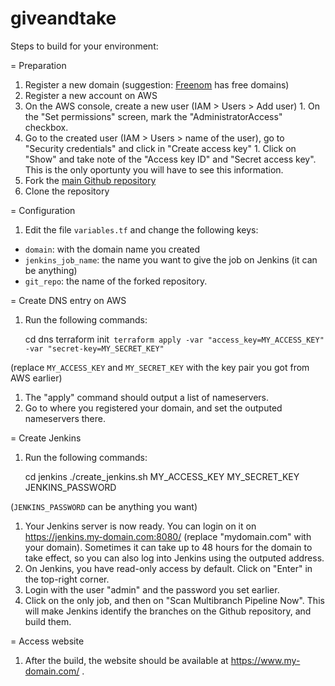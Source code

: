 # giveandtake

Steps to build for your environment:

= Preparation

1. Register a new domain (suggestion: [Freenom](https://freenom.com/) has free domains)
1. Register a new account on AWS
  1. On the AWS console, create a new user (IAM > Users > Add user)
    1. On the "Set permissions" screen, mark the "AdministratorAccess" checkbox.
  1. Go to the created user (IAM > Users > name of the user), go to "Security credentials" and click in
     "Create access key"
    1. Click on "Show" and take note of the "Access key ID" and "Secret access key". This is the only
     oportunty you will have to see this information.
1. Fork the [main Github repository](https://github.com/andrenho/giveandtake)
1. Clone the repository

= Configuration

1. Edit the file `variables.tf` and change the following keys:
  - `domain`: with the domain name you created
  - `jenkins_job_name`: the name you want to give the job on Jenkins (it can be anything)
  - `git_repo`: the name of the forked repository.

= Create DNS entry on AWS

1. Run the following commands:

	cd dns
	terraform init`
	terraform apply -var "access_key=MY_ACCESS_KEY" -var "secret-key=MY_SECRET_KEY"`

(replace `MY_ACCESS_KEY` and `MY_SECRET_KEY` with the key pair you got from AWS earlier)

1. The "apply" command should output a list of nameservers.
1. Go to where you registered your domain, and set the outputed nameservers there.

= Create Jenkins

1. Run the following commands:

	cd jenkins
	./create_jenkins.sh MY_ACCESS_KEY MY_SECRET_KEY JENKINS_PASSWORD

(`JENKINS_PASSWORD` can be anything you want)

1. Your Jenkins server is now ready. You can login on it on https://jenkins.my-domain.com:8080/ 
   (replace "mydomain.com" with your domain). Sometimes it can take up to 48 hours for the domain
   to take effect, so you can also log into Jenkins using the outputed address.
1. On Jenkins, you have read-only access by default. Click on "Enter" in the top-right corner.
1. Login with the user "admin" and the password you set earlier.
1. Click on the only job, and then on "Scan Multibranch Pipeline Now". This will make Jenkins identify
   the branches on the Github repository, and build them.

= Access website

1. After the build, the website should be available at https://www.my-domain.com/ .
